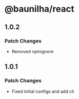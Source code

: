 # @baunilha/react

## 1.0.2

### Patch Changes

- Removed npmignore

## 1.0.1

### Patch Changes

- Fixed initial configs and add cli
